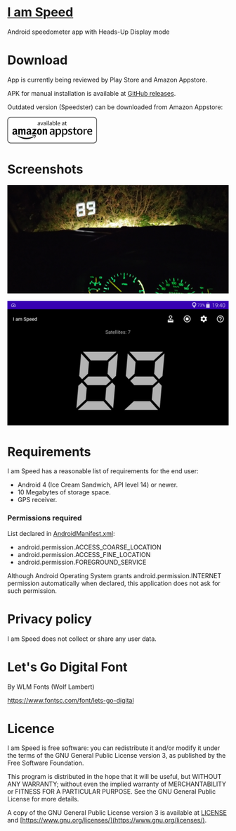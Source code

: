 # [I am Speed](https://www.viliusSutkus89.com/i-am-speed)

Android speedometer app with Heads-Up Display mode

# Download

App is currently being reviewed by Play Store and Amazon Appstore.

APK for manual installation is available at [GitHub releases](https://github.com/ViliusSutkus89/IamSpeed/releases).

Outdated version (Speedster) can be downloaded from Amazon Appstore:

[![Speedster is available at Amazon Appstore!](images/amazon-appstore-badge-english-white_60.png)](https://www.amazon.com/gp/product/B0BD6DJZLG)

# Screenshots

![Actual use](images/hero.jpg)

![Screenshot](images/screenshot.png)

# Requirements

I am Speed has a reasonable list of requirements for the end user:
* Android 4 (Ice Cream Sandwich, API level 14) or newer.
* 10 Megabytes of storage space.
* GPS receiver.

### Permissions required

List declared in [AndroidManifest.xml](/app/src/main/AndroidManifest.xml):
* android.permission.ACCESS_COARSE_LOCATION
* android.permission.ACCESS_FINE_LOCATION
* android.permission.FOREGROUND_SERVICE

Although Android Operating System grants android.permission.INTERNET permission automatically when declared,
this application does not ask for such permission.

# Privacy policy

I am Speed does not collect or share any user data.

# Let's Go Digital Font
By WLM Fonts (Wolf Lambert)

https://www.fontsc.com/font/lets-go-digital

# Licence

I am Speed is free software: you can redistribute it and/or modify
it under the terms of the GNU General Public License version 3,
as published by the Free Software Foundation.

This program is distributed in the hope that it will be useful,
but WITHOUT ANY WARRANTY; without even the implied warranty of
MERCHANTABILITY or FITNESS FOR A PARTICULAR PURPOSE.  See the
GNU General Public License for more details.

A copy of the GNU General Public License version 3 is available
at [LICENSE](/LICENSE) and [https://www.gnu.org/licenses/](https://www.gnu.org/licenses/).
